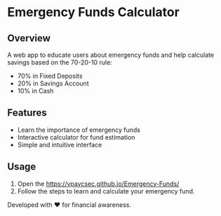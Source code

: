 # Emergency Funds Calculator  

## Overview  
A web app to educate users about emergency funds and help calculate savings based on the 70-20-10 rule:  
- 70% in Fixed Deposits  
- 20% in Savings Account  
- 10% in Cash  

## Features  
- Learn the importance of emergency funds  
- Interactive calculator for fund estimation  
- Simple and intuitive interface  

## Usage  
1. Open the https://vpaycsec.github.io/Emergency-Funds/  
2. Follow the steps to learn and calculate your emergency fund.  

Developed with ❤️ for financial awareness.  
